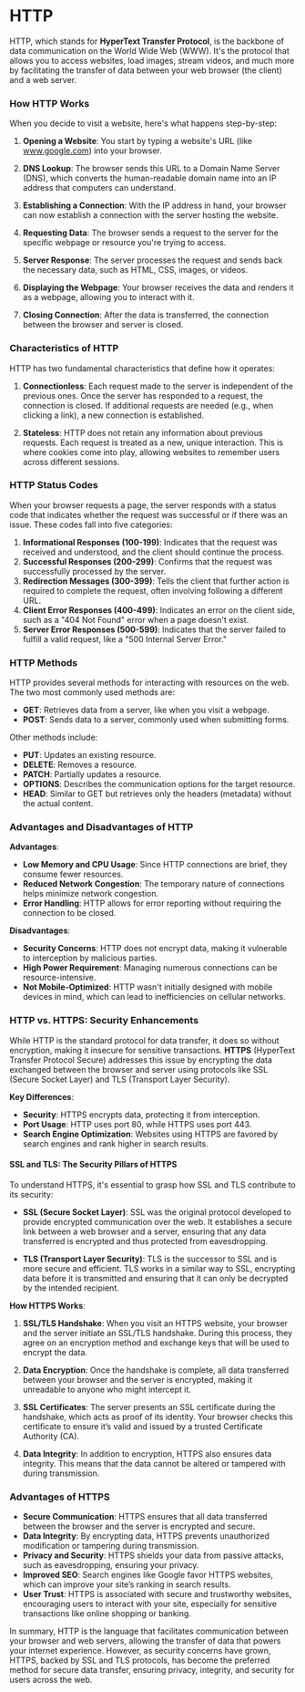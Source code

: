 # HTTP

HTTP, which stands for **HyperText Transfer Protocol**, is the backbone of data communication on the World Wide Web (WWW). It's the protocol that allows you to access websites, load images, stream videos, and much more by facilitating the transfer of data between your web browser (the client) and a web server.

### How HTTP Works

When you decide to visit a website, here's what happens step-by-step:

1. **Opening a Website**: You start by typing a website's URL (like www.google.com) into your browser.

2. **DNS Lookup**: The browser sends this URL to a Domain Name Server (DNS), which converts the human-readable domain name into an IP address that computers can understand.

3. **Establishing a Connection**: With the IP address in hand, your browser can now establish a connection with the server hosting the website.

4. **Requesting Data**: The browser sends a request to the server for the specific webpage or resource you're trying to access.

5. **Server Response**: The server processes the request and sends back the necessary data, such as HTML, CSS, images, or videos.

6. **Displaying the Webpage**: Your browser receives the data and renders it as a webpage, allowing you to interact with it.

7. **Closing Connection**: After the data is transferred, the connection between the browser and server is closed.

### Characteristics of HTTP

HTTP has two fundamental characteristics that define how it operates:

1. **Connectionless**: Each request made to the server is independent of the previous ones. Once the server has responded to a request, the connection is closed. If additional requests are needed (e.g., when clicking a link), a new connection is established.

2. **Stateless**: HTTP does not retain any information about previous requests. Each request is treated as a new, unique interaction. This is where cookies come into play, allowing websites to remember users across different sessions.

### HTTP Status Codes

When your browser requests a page, the server responds with a status code that indicates whether the request was successful or if there was an issue. These codes fall into five categories:

1. **Informational Responses (100-199)**: Indicates that the request was received and understood, and the client should continue the process.
2. **Successful Responses (200-299)**: Confirms that the request was successfully processed by the server.
3. **Redirection Messages (300-399)**: Tells the client that further action is required to complete the request, often involving following a different URL.
4. **Client Error Responses (400-499)**: Indicates an error on the client side, such as a "404 Not Found" error when a page doesn't exist.
5. **Server Error Responses (500-599)**: Indicates that the server failed to fulfill a valid request, like a "500 Internal Server Error."

### HTTP Methods

HTTP provides several methods for interacting with resources on the web. The two most commonly used methods are:

- **GET**: Retrieves data from a server, like when you visit a webpage.
- **POST**: Sends data to a server, commonly used when submitting forms.

Other methods include:

- **PUT**: Updates an existing resource.
- **DELETE**: Removes a resource.
- **PATCH**: Partially updates a resource.
- **OPTIONS**: Describes the communication options for the target resource.
- **HEAD**: Similar to GET but retrieves only the headers (metadata) without the actual content.

### Advantages and Disadvantages of HTTP

**Advantages**:

- **Low Memory and CPU Usage**: Since HTTP connections are brief, they consume fewer resources.
- **Reduced Network Congestion**: The temporary nature of connections helps minimize network congestion.
- **Error Handling**: HTTP allows for error reporting without requiring the connection to be closed.

**Disadvantages**:

- **Security Concerns**: HTTP does not encrypt data, making it vulnerable to interception by malicious parties.
- **High Power Requirement**: Managing numerous connections can be resource-intensive.
- **Not Mobile-Optimized**: HTTP wasn't initially designed with mobile devices in mind, which can lead to inefficiencies on cellular networks.

### HTTP vs. HTTPS: Security Enhancements

While HTTP is the standard protocol for data transfer, it does so without encryption, making it insecure for sensitive transactions. **HTTPS** (HyperText Transfer Protocol Secure) addresses this issue by encrypting the data exchanged between the browser and server using protocols like SSL (Secure Socket Layer) and TLS (Transport Layer Security).

**Key Differences**:

- **Security**: HTTPS encrypts data, protecting it from interception.
- **Port Usage**: HTTP uses port 80, while HTTPS uses port 443.
- **Search Engine Optimization**: Websites using HTTPS are favored by search engines and rank higher in search results.

#### **SSL and TLS: The Security Pillars of HTTPS**

To understand HTTPS, it's essential to grasp how SSL and TLS contribute to its security:

- **SSL (Secure Socket Layer)**: SSL was the original protocol developed to provide encrypted communication over the web. It establishes a secure link between a web browser and a server, ensuring that any data transferred is encrypted and thus protected from eavesdropping.

- **TLS (Transport Layer Security)**: TLS is the successor to SSL and is more secure and efficient. TLS works in a similar way to SSL, encrypting data before it is transmitted and ensuring that it can only be decrypted by the intended recipient.

**How HTTPS Works**:

1. **SSL/TLS Handshake**: When you visit an HTTPS website, your browser and the server initiate an SSL/TLS handshake. During this process, they agree on an encryption method and exchange keys that will be used to encrypt the data.

2. **Data Encryption**: Once the handshake is complete, all data transferred between your browser and the server is encrypted, making it unreadable to anyone who might intercept it.

3. **SSL Certificates**: The server presents an SSL certificate during the handshake, which acts as proof of its identity. Your browser checks this certificate to ensure it’s valid and issued by a trusted Certificate Authority (CA).

4. **Data Integrity**: In addition to encryption, HTTPS also ensures data integrity. This means that the data cannot be altered or tampered with during transmission.

### Advantages of HTTPS

- **Secure Communication**: HTTPS ensures that all data transferred between the browser and the server is encrypted and secure.
- **Data Integrity**: By encrypting data, HTTPS prevents unauthorized modification or tampering during transmission.
- **Privacy and Security**: HTTPS shields your data from passive attacks, such as eavesdropping, ensuring your privacy.
- **Improved SEO**: Search engines like Google favor HTTPS websites, which can improve your site’s ranking in search results.
- **User Trust**: HTTPS is associated with secure and trustworthy websites, encouraging users to interact with your site, especially for sensitive transactions like online shopping or banking.

In summary, HTTP is the language that facilitates communication between your browser and web servers, allowing the transfer of data that powers your internet experience. However, as security concerns have grown, HTTPS, backed by SSL and TLS protocols, has become the preferred method for secure data transfer, ensuring privacy, integrity, and security for users across the web.
